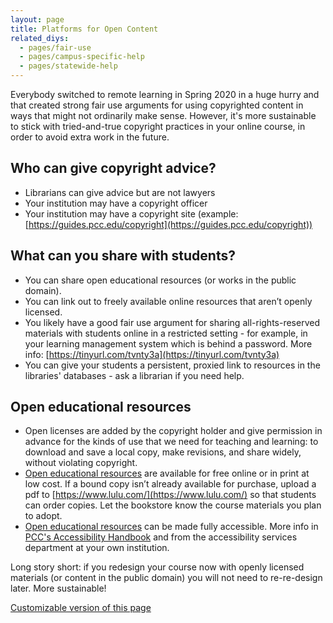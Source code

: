 ```yaml
---
layout: page
title: Platforms for Open Content
related_diys:
  - pages/fair-use
  - pages/campus-specific-help
  - pages/statewide-help
---
```


Everybody switched to remote learning in Spring 2020 in a huge hurry and that created strong fair
use arguments for using copyrighted content in ways that might not ordinarily make sense. However,
it's more sustainable to stick with tried-and-true copyright practices in your online course, in
order to avoid extra work in the future.

## Who can give copyright advice?

-   Librarians can give advice but are not lawyers
-   Your institution may have a copyright officer
-   Your institution may have a copyright site (example:
[https://guides.pcc.edu/copyright](https://guides.pcc.edu/copyright))

## What can you share with students?

-   You can share open educational resources (or works in the public domain).
-   You can link out to freely available online resources that aren’t openly licensed.
-   You likely have a good fair use argument for sharing all-rights-reserved materials with
students online in a restricted setting - for example, in your learning management system which
is behind a password. More info: [https://tinyurl.com/tvnty3a](https://tinyurl.com/tvnty3a)
-   You can give your students a persistent, proxied link to resources in the libraries'
databases - ask a librarian if you need help.

## Open educational resources

-   Open licenses are added by the copyright holder and give permission in advance for the kinds
of use that we need for teaching and learning: to download and save a local copy, make revisions,
and share widely, without violating copyright.
-   [Open educational resources](https://en.wikipedia.org/wiki/Open_educational_resources) are
available for free online or in print at low cost. If a bound copy isn’t already available for
purchase, upload a pdf to [https://www.lulu.com/](https://www.lulu.com/) so that students can order
copies. Let the bookstore know the course materials you plan to adopt.
-   [Open educational resources](https://en.wikipedia.org/wiki/Open_educational_resources) can be
made fully accessible. More info in
[PCC's Accessibility Handbook](https://www.pcc.edu/instructional-support/accessibility/handbook/)
and from the accessibility services department at your own institution.

Long story short: if you redesign your course now with openly licensed materials (or content in
the public domain) you will not need to re-re-design later. More sustainable!

[Customizable version of this page](https://drive.google.com/open?id=13ale0alvLRGTjlpd999B1GTYnuxZIih5bLG3Qw_lHBs)
